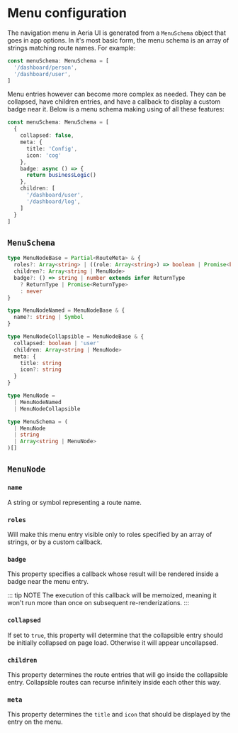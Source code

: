 # Menu configuration

The navigation menu in Aeria UI is generated from a `MenuSchema` object that
goes in app options. In it's most basic form, the menu schema is an array of
strings matching route names. For example:

```typescript
const menuSchema: MenuSchema = [
  '/dashboard/person',
  '/dashboard/user',
]
```

Menu entries however can become more complex as needed. They can be collapsed,
have children entries, and have a callback to display a custom badge near it.
Below is a menu schema making using of all these features:

```typescript
const menuSchema: MenuSchema = [
  {
    collapsed: false,
    meta: {
      title: 'Config',
      icon: 'cog'
    },
    badge: async () => {
      return businessLogic()
    },
    children: [
      '/dashboard/user',
      '/dashboard/log',
    ]
  }
]
```

## `MenuSchema`

```typescript
type MenuNodeBase = Partial<RouteMeta> & {
  roles?: Array<string> | ((role: Array<string>) => boolean | Promise<boolean>)
  children?: Array<string | MenuNode>
  badge?: () => string | number extends infer ReturnType
    ? ReturnType | Promise<ReturnType>
    : never
}

type MenuNodeNamed = MenuNodeBase & {
  name?: string | Symbol
}

type MenuNodeCollapsible = MenuNodeBase & {
  collapsed: boolean | 'user'
  children: Array<string | MenuNode>
  meta: {
    title: string
    icon?: string
  }
}

type MenuNode = 
  | MenuNodeNamed
  | MenuNodeCollapsible

type MenuSchema = (
  | MenuNode
  | string
  | Array<string | MenuNode>
)[]
```

## `MenuNode`

### `name` <Badge type="tip" text="(string | Symbol)?" />

A string or symbol representing a route name.

### `roles` <Badge type="tip" text="(Array<string> | ((role: Array<string>) => boolean | Promise<boolean>))?" />

Will make this menu entry visible only to roles specified by an array of
strings, or by a custom callback.

### `badge` <Badge type="tip" text="(() => Promise<string | number>)?" />

This property specifies a callback whose result will be rendered inside a badge near the menu entry.

::: tip NOTE
The execution of this callback will be memoized, meaning it won't run more than
once on subsequent re-renderizations.
:::

### `collapsed` <Badge type="tip" text="(boolean | 'user')?" />

If set to `true`, this property will determine that the collapsible entry
should be initially collapsed on page load. Otherwise it will appear
uncollapsed.

### `children` <Badge type="tip" text="Array<string | MenuAdvancedChild>?" />

This property determines the route entries that will go inside the collapsible
entry. Collapsible routes can recurse infinitely inside each other this way.

### `meta` <Badge type="tip" text="object?" />

This property determines the `title` and `icon` that should be displayed by the
entry on the menu.

